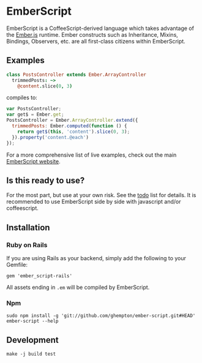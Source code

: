 # EmberScript

EmberScript is a CoffeeScript-derived language which takes advantage of the [Ember.js](http://emberjs.com) runtime. Ember constructs such as Inheritance, Mixins, Bindings, Observers, etc. are all first-class citizens within EmberScript.

## Examples

```coffeescript
class PostsController extends Ember.ArrayController
  trimmedPosts: ~>
    @content.slice(0, 3)
```

compiles to:

```javascript
var PostsController;
var get$ = Ember.get;
PostsController = Ember.ArrayController.extend({
  trimmedPosts: Ember.computed(function () {
    return get$(this, 'content').slice(0, 3);
  }).property('content.@each')
});
```

For a more comprehensive list of live examples, check out the main [EmberScript website](http://emberscript.com).

## Is this ready to use?

For the most part, but use at your own risk. See the [todo](https://github.com/ghempton/ember-script/blob/master/TODO.txt) list for details. It is recommended to use EmberScript side by side with javascript and/or coffeescript.

## Installation

### Ruby on Rails

If you are using Rails as your backend, simply add the following to your Gemfile:

```
gem 'ember_script-rails'
```

All assets ending in `.em` will be compiled by EmberScript.

### Npm

```
sudo npm install -g 'git://github.com/ghempton/ember-script.git#HEAD'
ember-script --help
```

## Development

```
make -j build test
```
